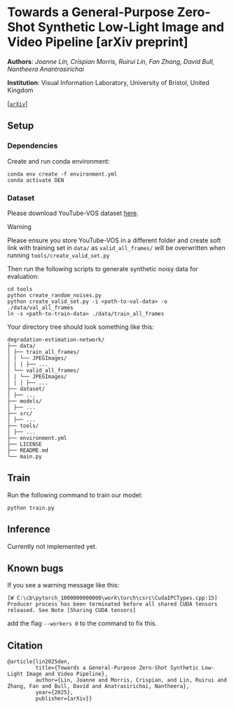 # Towards a General-Purpose Zero-Shot Synthetic Low-Light Image and Video Pipeline [arXiv preprint]

**Authors**: _Joanne Lin, Crispian Morris, Ruirui Lin, Fan Zhang, David Bull, Nantheera Anantrasirichai_

**Institution**: Visual Information Laboratory, University of Bristol, United Kingdom

[[`arXiv`](https://arxiv.org/abs/2504.12169)]

## Setup
### Dependencies
Create and run conda environment:
```
conda env create -f environment.yml
conda activate DEN
```

### Dataset
Please download YouTube-VOS dataset [here](https://youtube-vos.org/dataset/vos/).

> [!WARNING]
> Please ensure you store YouTube-VOS in a different folder and create soft link with training set in `data/` as `valid_all_frames/` will be overwritten when running `tools/create_valid_set.py`

Then run the following scripts to generate synthetic noisy data for evaluation:
```
cd tools
python create_random_noises.py
python create_valid_set.py -i <path-to-val-data> -o ./data/val_all_frames
ln -s <path-to-train-data> ./data/train_all_frames
```

Your directory tree should look something like this:
```
degradation-estimation-network/
├── data/
│ ├── train_all_frames/
│ | └── JPEGImages/
│ | | ├── ...
│ └── valid_all_frames/
│ | └── JPEGImages/
│ | | ├── ...
├── dataset/
│ ├── ...
├── models/
│ ├── ...
├── src/
│ ├── ...
├── tools/
│ ├── ...
├── environment.yml
├── LICENSE
├── README.md
└── main.py
```

## Train
Run the following command to train our model:
```
python train.py
```

## Inference
Currently not implemented yet.

## Known bugs
If you see a warning message like this:
```
[W C:\cb\pytorch_1000000000000\work\torch\csrc\CudaIPCTypes.cpp:15] Producer process has been terminated before all shared CUDA tensors released. See Note [Sharing CUDA tensors]
```
add the flag `--workers 0` to the command to fix this.

## Citation
```
@article{lin2025den,
         title={Towards a General-Purpose Zero-Shot Synthetic Low-Light Image and Video Pipeline},
         author={Lin, Joanne and Morris, Crispian, and Lin, Ruirui and Zhang, Fan and Bull, David and Anatrasirichai, Nantheera},
         year={2025},
         publisher={arXiv}}

